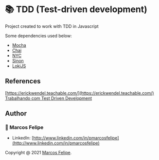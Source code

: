 # :books: TDD (Test-driven development)

Project created to work with TDD in Javascript<br>

Some dependencies used below:

- [Mocha](https://mochajs.org/)<br>
- [Chai](https://www.chaijs.com/)<br>
- [NYC](https://github.com/istanbuljs/nyc)
- [Sinon](https://sinonjs.org/)
- [LokiJS](https://github.com/techfort/LokiJS)

## References

[https://erickwendel.teachable.com/](https://erickwendel.teachable.com/)<br>
[Trabalhando com Test Driven Development](https://www.youtube.com/watch?v=9COpZuJzx18)<br>

## Author

### :bust_in_silhouette: Marcos Felipe

- LinkedIn: [http://www.linkedin.com/in/pmarcosfelipe](http://www.linkedin.com/in/pmarcosfelipe)<br>

Copyright @ 2021 [Marcos Felipe](http://www.linkedin.com/in/pmarcosfelipe).<br>
